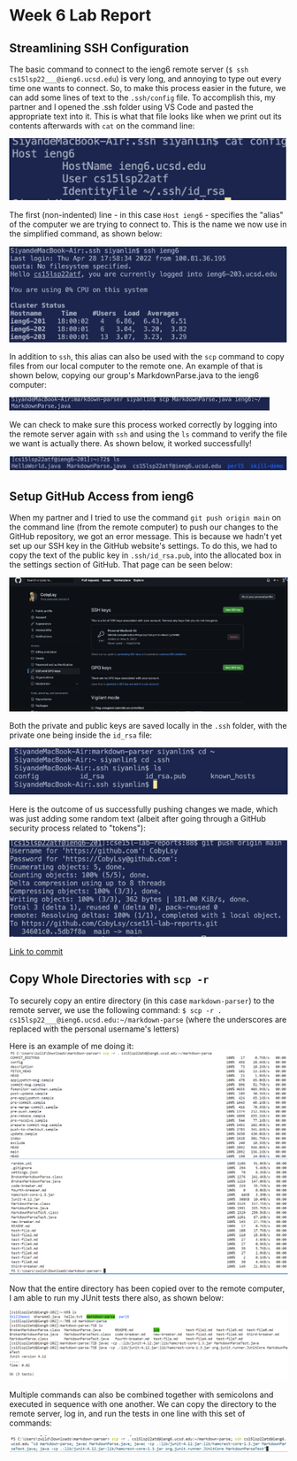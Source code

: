 # Week 6 Lab Report
## Streamlining SSH Configuration
The basic command to connect to the ieng6 remote server (`$ ssh cs15lsp22___@ieng6.ucsd.edu`) is very long, and annoying to type out every time one wants to connect. So, to make this process easier in the future, we can add some lines of text to the `.ssh/config` file. To accomplish this, my partner and I opened the .ssh folder using VS Code and pasted the appropriate text into it. This is what that file looks like when we print out its contents afterwards with `cat` on the command line:

![Image1](week6pic1.PNG)

The first (non-indented) line - in this case `Host ieng6` - specifies the "alias" of the computer we are trying to connect to. This is the name we now use in the simplified command, as shown below:

![Image2](week6pic2.PNG)

In addition to `ssh`, this alias can also be used with the `scp` command to copy files from our local computer to the remote one. An example of that is shown below, copying our group's MarkdownParse.java to the ieng6 computer: 

![Image3](week6pic3.PNG)

We can check to make sure this process worked correctly by logging into the remote server again with `ssh` and using the `ls` command to verify the file we want is actually there. As shown below, it worked successfully!

![Image4](week6pic4.PNG)

## Setup GitHub Access from ieng6
When my partner and I tried to use the command `git push origin main` on the command line (from the remote computer) to push our changes to the GitHub repository, we got an error message. This is because we hadn't yet set up our SSH key in the GitHub website's settings. To do this, we had to copy the text of the public key in `.ssh/id_rsa.pub`, into the allocated box in the settings section of GitHub. That page can be seen below:

![Image5](week6pic5.PNG)

Both the private and public keys are saved locally in the `.ssh` folder, with the private one being inside the `id_rsa` file:

![Image6](week6pic6.PNG)

Here is the outcome of us successfully pushing changes we made, which was just adding some random text (albeit after going through a GitHub security process related to "tokens"):

![Image7](week6pic7.PNG)

[Link to commit](https://github.com/CobyLsy/cse15l-lab-reports/commit/5db7f8ad8e2e90d5747594ac4d8901b3864c86c7)

## Copy Whole Directories with `scp -r`
To securely copy an entire directory (in this case `markdown-parser`) to the remote server, we use the following command:
`$ scp -r . cs15lsp22___@ieng6.ucsd.edu:~/markdown-parse` (where the underscores are replaced with the personal username's letters)

Here is an example of me doing it:
![Image8](week6pic8.PNG)
![Image9](week6pic9.PNG)

Now that the entire directory has been copied over to the remote computer, I am able to run my JUnit tests there also, as shown below:

![Image10](week6pic10.PNG)

Multiple commands can also be combined together with semicolons and executed in sequence with one another. We can copy the directory to the remote server, log in, and run the tests in one line with this set of commands:

![Image11](week6pic11.PNG)
